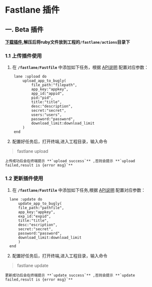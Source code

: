 # Fastlane 插件

## 一. Beta 插件
**[下载插件][1],解压后将ruby文件放到工程的`/fastlane/actions`目录下**
### 1.1 上传插件使用
1. 在 **`/fastlane/Fastfile`** 中添加如下任务，根据 [API说明][2] 配置对应参数：
```fastlane
 	lane :upload do
		upload_app_to_bugly(
      		file_path:"filepath",
      		app_key:"appkey",
      		app_id:"appid",
      		pid:"pid",
      		title:"title",
      		desc:"description",
      		secret:"secret",
      		users:"users",
      		password:"password",
      		download_limit:download_limit
    	)
  	end
  ```

2. 配置好任务后，打开终端,进入工程目录，输入命令
  > fastlane upload

  	上传成功后会在终端提示 **`upload success`** ,否则会提示 **`upload failed,result is {error msg}`**

### 1.2 更新插件使用
1. 在 **`/fastlane/Fastfile`** 中添加如下任务,根据 [API说明][2] 配置对应参数：
  ```fastlane
    lane :update do
    	update_app_to_bugly(
      	file_path:"pathfile",
      	app_key:"appkey",
      	exp_id:"expid",
      	title:"title",
      	desc:"escription",
      	secret:"secret",
      	password:"password",
      	download_limit:download_limit
    	)
  	end
  ```

2. 配置好任务后，打开终端,进入工程目录，输入命令
  > fastlane update

  	更新成功后会在终端提示 **`update success`** ,否则会提示 **`update failed,result is {error msg}`**




[1]:http://softfile.3g.qq.com/myapp/buglysdk/fastlane_plugin.zip
[2]:../apis/beta.md
